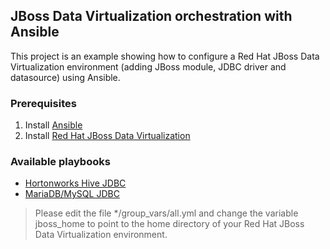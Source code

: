 ## JBoss Data Virtualization orchestration with Ansible

This project is an example showing how to configure a Red Hat JBoss Data Virtualization environment (adding JBoss module, JDBC driver and datasource) using Ansible.

### Prerequisites

1. Install [Ansible](http://www.ansible.com)
2. Install [Red Hat JBoss Data Virtualization](http://developers.redhat.com/products/datavirt/get-started/#Step1)

### Available playbooks

* [Hortonworks Hive JDBC](https://github.com/cvanball/unlock-your-data/tree/master/hdphive2)
* [MariaDB/MySQL JDBC](https://github.com/cvanball/unlock-your-data/tree/master/mariadb_mysql)

> Please edit the file */group_vars/all.yml and change the variable jboss_home to point to the home directory of your Red Hat JBoss Data Virtualization environment. 



